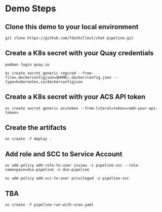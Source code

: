 # Demo Steps

## Clone this demo to your local environment

```
git clone https://github.com/fduthilleul/chat-pipeline.git
```
## Create a K8s secret with your Quay credentials
```
podman login quay.io
```

```
oc create secret generic regcred --from-file=.dockerconfigjson=$HOME/.docker/config.json --type=kubernetes.io/dockerconfigjson
```
## Create a K8s secret with your ACS API token
```
oc create secret generic acstoken --from-literal=token=<add-your-api-token>
```
## Create the artifacts
```
oc create -f deploy .
```
## Add role and SCC to Service Account
```
oc adm policy add-role-to-user isview -z pipeline-svc --role-namespace=dso-pipeline -n dso-pipeline
```

```
oc adm policy add-scc-to-user privileged -z pipeline-svc
```
## TBA
```
oc create -f pipeline-run-with-scan.yaml
```
